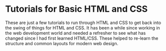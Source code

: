 # Tutorials for Basic HTML and CSS

These are just a few tutorials to run through HTML and CSS to get back into the swing of things for HTML and CSS. It has been a while since working in the web development world and needed a refresher to see what has changed since I had first learned HTML/CSS. These helped to re-learn the structure and common layouts for modern web design.
